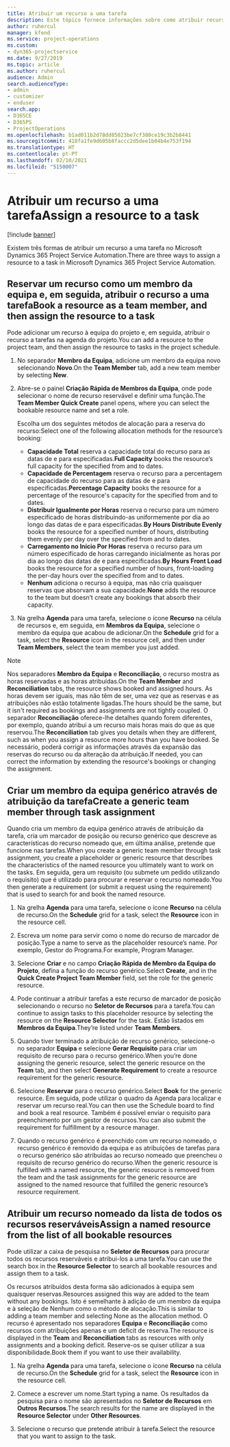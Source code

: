 ```yaml
---
title: Atribuir um recurso a uma tarefa
description: Este tópico fornece informações sobre como atribuir recursos a tarefas.
author: ruhercul
manager: kfend
ms.service: project-operations
ms.custom:
- dyn365-projectservice
ms.date: 9/27/2019
ms.topic: article
ms.author: ruhercul
audience: Admin
search.audienceType:
- admin
- customizer
- enduser
search.app:
- D365CE
- D365PS
- ProjectOperations
ms.openlocfilehash: b1ad011b2d78dd85023be7cf380ce19c3b2b8441
ms.sourcegitcommit: 418fa1fe9d605b8faccc2d5dee1b04b4e753f194
ms.translationtype: HT
ms.contentlocale: pt-PT
ms.lasthandoff: 02/10/2021
ms.locfileid: "5150007"
---
```

# <a name="assign-a-resource-to-a-task"></a><span data-ttu-id="92d84-103">Atribuir um recurso a uma tarefa</span><span class="sxs-lookup"><span data-stu-id="92d84-103">Assign a resource to a task</span></span>

[!include [banner](../includes/psa-now-project-operations.md)]

<span data-ttu-id="92d84-104">Existem três formas de atribuir um recurso a uma tarefa no Microsoft Dynamics 365 Project Service Automation.</span><span class="sxs-lookup"><span data-stu-id="92d84-104">There are three ways to assign a resource to a task in Microsoft Dynamics 365 Project Service Automation.</span></span>

## <a name="book-a-resource-as-a-team-member-and-then-assign-the-resource-to-a-task"></a><span data-ttu-id="92d84-105">Reservar um recurso como um membro da equipa e, em seguida, atribuir o recurso a uma tarefa</span><span class="sxs-lookup"><span data-stu-id="92d84-105">Book a resource as a team member, and then assign the resource to a task</span></span>

<span data-ttu-id="92d84-106">Pode adicionar um recurso à equipa do projeto e, em seguida, atribuir o recurso a tarefas na agenda do projeto.</span><span class="sxs-lookup"><span data-stu-id="92d84-106">You can add a resource to the project team, and then assign the resource to tasks in the project schedule.</span></span>

1. <span data-ttu-id="92d84-107">No separador **Membro da Equipa**, adicione um membro da equipa novo selecionando **Novo**.</span><span class="sxs-lookup"><span data-stu-id="92d84-107">On the **Team Member** tab, add a new team member by selecting **New**.</span></span> 

2. <span data-ttu-id="92d84-108">Abre-se o painel **Criação Rápida de Membros da Equipa**, onde pode selecionar o nome de recurso reservável e definir uma função.</span><span class="sxs-lookup"><span data-stu-id="92d84-108">The **Team Member Quick Create** panel opens, where you can select the bookable resource name and set a role.</span></span> 

    <span data-ttu-id="92d84-109">Escolha um dos seguintes métodos de alocação para a reserva do recurso:</span><span class="sxs-lookup"><span data-stu-id="92d84-109">Select one of the following allocation methods for the resource’s booking:</span></span>

    - <span data-ttu-id="92d84-110">**Capacidade Total** reserva a capacidade total do recurso para as datas de e para especificadas.</span><span class="sxs-lookup"><span data-stu-id="92d84-110">**Full Capacity** books the resource’s full capacity for the specified from and to dates.</span></span>
    - <span data-ttu-id="92d84-111">**Capacidade de Percentagem** reserva o recurso para a percentagem de capacidade do recurso para as datas de e para especificadas.</span><span class="sxs-lookup"><span data-stu-id="92d84-111">**Percentage Capacity** books the resource for a percentage of the resource's capacity for the specified from and to dates.</span></span>
    - <span data-ttu-id="92d84-112">**Distribuir Igualmente por Horas** reserva o recurso para um número especificado de horas distribuindo-as uniformemente por dia ao longo das datas de e para especificadas.</span><span class="sxs-lookup"><span data-stu-id="92d84-112">**By Hours Distribute Evenly** books the resource for a specified number of hours, distributing them evenly per day over the specified from and to dates.</span></span>
    - <span data-ttu-id="92d84-113">**Carregamento no Início Por Horas** reserva o recurso para um número especificado de horas carregando inicialmente as horas por dia ao longo das datas de e para especificadas.</span><span class="sxs-lookup"><span data-stu-id="92d84-113">**By Hours Front Load** books the resource for a specified number of hours, front-loading the per-day hours over the specified from and to dates.</span></span>
    - <span data-ttu-id="92d84-114">**Nenhum** adiciona o recurso à equipa, mas não cria quaisquer reservas que absorvam a sua capacidade.</span><span class="sxs-lookup"><span data-stu-id="92d84-114">**None** adds the resource to the team but doesn’t create any bookings that absorb their capacity.</span></span>

3. <span data-ttu-id="92d84-115">Na grelha **Agenda** para uma tarefa, selecione o ícone **Recurso** na célula de recursos e, em seguida, em **Membros da Equipa**, selecione o membro da equipa que acabou de adicionar.</span><span class="sxs-lookup"><span data-stu-id="92d84-115">On the **Schedule** grid for a task, select the **Resource** icon in the resource cell, and then under **Team Members**, select the team member you just added.</span></span> 

> [!NOTE]
> <span data-ttu-id="92d84-116">Nos separadores **Membro da Equipa** e **Reconciliação**, o recurso mostra as horas reservadas e as horas atribuídas.</span><span class="sxs-lookup"><span data-stu-id="92d84-116">On the **Team Member** and **Reconciliation** tabs, the resource shows booked and assigned hours.</span></span> <span data-ttu-id="92d84-117">As horas devem ser iguais, mas não têm de ser, uma vez que as reservas e as atribuições não estão totalmente ligadas.</span><span class="sxs-lookup"><span data-stu-id="92d84-117">The hours should be the same, but it isn't required as bookings and assignments are not tightly coupled.</span></span> <span data-ttu-id="92d84-118">O separador **Reconciliação** oferece-lhe detalhes quando forem diferentes, por exemplo, quando atribui a um recurso mais horas mais do que as que reservou.</span><span class="sxs-lookup"><span data-stu-id="92d84-118">The **Reconciliation** tab gives you details when they are different, such as when you assign a resource more hours than you have booked.</span></span> <span data-ttu-id="92d84-119">Se necessário, poderá corrigir as informações através da expansão das reservas do recurso ou da alteração da atribuição.</span><span class="sxs-lookup"><span data-stu-id="92d84-119">If needed, you can correct the information by extending the resource's bookings or changing the assignment.</span></span>

## <a name="create-a-generic-team-member-through-task-assignment"></a><span data-ttu-id="92d84-120">Criar um membro da equipa genérico através de atribuição da tarefa</span><span class="sxs-lookup"><span data-stu-id="92d84-120">Create a generic team member through task assignment</span></span>

<span data-ttu-id="92d84-121">Quando cria um membro da equipa genérico através de atribuição da tarefa, cria um marcador de posição ou recurso genérico que descreve as características do recurso nomeado que, em última análise, pretende que funcione nas tarefas.</span><span class="sxs-lookup"><span data-stu-id="92d84-121">When you create a generic team member through task assignment, you create a placeholder or generic resource that describes the characteristics of the named resource you ultimately want to work on the tasks.</span></span> <span data-ttu-id="92d84-122">Em seguida, gera um requisito (ou submete um pedido utilizando o requisito) que é utilizado para procurar e reservar o recurso nomeado.</span><span class="sxs-lookup"><span data-stu-id="92d84-122">You then generate a requirement (or submit a request using the requirement) that is used to search for and book the named resource.</span></span>

1. <span data-ttu-id="92d84-123">Na grelha **Agenda** para uma tarefa, selecione o ícone **Recurso** na célula de recurso.</span><span class="sxs-lookup"><span data-stu-id="92d84-123">On the **Schedule** grid for a task, select the **Resource** icon in the resource cell.</span></span>

2. <span data-ttu-id="92d84-124">Escreva um nome para servir como o nome do recurso de marcador de posição.</span><span class="sxs-lookup"><span data-stu-id="92d84-124">Type a name to serve as the placeholder resource’s name.</span></span> <span data-ttu-id="92d84-125">Por exemplo, Gestor do Programa.</span><span class="sxs-lookup"><span data-stu-id="92d84-125">For example, Program Manager.</span></span>

3. <span data-ttu-id="92d84-126">Selecione **Criar** e no campo **Criação Rápida de Membro da Equipa do Projeto**, defina a função do recurso genérico.</span><span class="sxs-lookup"><span data-stu-id="92d84-126">Select **Create**, and in the **Quick Create Project Team Member** field, set the role for the generic resource.</span></span>

4. <span data-ttu-id="92d84-127">Pode continuar a atribuir tarefas a este recurso de marcador de posição selecionando o recurso no **Seletor de Recursos** para a tarefa.</span><span class="sxs-lookup"><span data-stu-id="92d84-127">You can continue to assign tasks to this placeholder resource by selecting the resource on the **Resource Selector** for the task.</span></span> <span data-ttu-id="92d84-128">Estão listados em **Membros da Equipa**.</span><span class="sxs-lookup"><span data-stu-id="92d84-128">They’re listed under **Team Members**.</span></span>

5. <span data-ttu-id="92d84-129">Quando tiver terminado a atribuição de recurso genérico, selecione-o no separador **Equipa** e selecione **Gerar Requisito** para criar um requisito de recurso para o recurso genérico.</span><span class="sxs-lookup"><span data-stu-id="92d84-129">When you’re done assigning the generic resource, select the generic resource on the **Team** tab, and then select **Generate Requirement** to create a resource requirement for the generic resource.</span></span>

6. <span data-ttu-id="92d84-130">Selecione **Reservar** para o recurso genérico.</span><span class="sxs-lookup"><span data-stu-id="92d84-130">Select **Book** for the generic resource.</span></span> <span data-ttu-id="92d84-131">Em seguida, pode utilizar o quadro da Agenda para localizar e reservar um recurso real.</span><span class="sxs-lookup"><span data-stu-id="92d84-131">You can then use the Schedule board to find and book a real resource.</span></span> <span data-ttu-id="92d84-132">Também é possível enviar o requisito para preenchimento por um gestor de recursos.</span><span class="sxs-lookup"><span data-stu-id="92d84-132">You can also submit the requirement for fulfillment by a resource manager.</span></span>

7. <span data-ttu-id="92d84-133">Quando o recurso genérico é preenchido com um recurso nomeado, o recurso genérico é removido da equipa e as atribuições de tarefas para o recurso genérico são atribuídas ao recurso nomeado que preencheu o requisito de recurso genérico do recurso.</span><span class="sxs-lookup"><span data-stu-id="92d84-133">When the generic resource is fulfilled with a named resource, the generic resource is removed from the team and the task assignments for the generic resource are assigned to the named resource that fulfilled the generic resource’s resource requirement.</span></span>

## <a name="assign-a-named-resource-from-the-list-of-all-bookable-resources"></a><span data-ttu-id="92d84-134">Atribuir um recurso nomeado da lista de todos os recursos reserváveis</span><span class="sxs-lookup"><span data-stu-id="92d84-134">Assign a named resource from the list of all bookable resources</span></span>

<span data-ttu-id="92d84-135">Pode utilizar a caixa de pesquisa no **Seletor de Recursos** para procurar todos os recursos reserváveis e atribui-los a uma tarefa.</span><span class="sxs-lookup"><span data-stu-id="92d84-135">You can use the search box in the **Resource Selector** to search all bookable resources and assign them to a task.</span></span>

<span data-ttu-id="92d84-136">Os recursos atribuídos desta forma são adicionados à equipa sem quaisquer reservas.</span><span class="sxs-lookup"><span data-stu-id="92d84-136">Resources assigned this way are added to the team without any bookings.</span></span> <span data-ttu-id="92d84-137">Isto é semelhante à adição de um membro da equipa e à seleção de Nenhum como o método de alocação.</span><span class="sxs-lookup"><span data-stu-id="92d84-137">This is similar to adding a team member and selecting None as the allocation method.</span></span> <span data-ttu-id="92d84-138">O recurso é apresentado nos separadores **Equipa** e **Reconciliação** como recursos com atribuições apenas e um deficit de reserva.</span><span class="sxs-lookup"><span data-stu-id="92d84-138">The resource is displayed in the **Team** and **Reconciliation** tabs as resources with only assignments and a booking deficit.</span></span> <span data-ttu-id="92d84-139">Reserve-os se quiser utilizar a sua disponibilidade.</span><span class="sxs-lookup"><span data-stu-id="92d84-139">Book them if you want to use their availability.</span></span>

1. <span data-ttu-id="92d84-140">Na grelha **Agenda** para uma tarefa, selecione o ícone **Recurso** na célula de recurso.</span><span class="sxs-lookup"><span data-stu-id="92d84-140">On the **Schedule** grid for a task, select the **Resource** icon in the resource cell.</span></span>

2. <span data-ttu-id="92d84-141">Comece a escrever um nome.</span><span class="sxs-lookup"><span data-stu-id="92d84-141">Start typing a name.</span></span> <span data-ttu-id="92d84-142">Os resultados da pesquisa para o nome são apresentados no **Seletor de Recursos** em **Outros Recursos**.</span><span class="sxs-lookup"><span data-stu-id="92d84-142">The search results for the name are displayed in the **Resource Selector** under **Other Resources**.</span></span>

3. <span data-ttu-id="92d84-143">Selecione o recurso que pretende atribuir à tarefa.</span><span class="sxs-lookup"><span data-stu-id="92d84-143">Select the resource that you want to assign to the task.</span></span>

